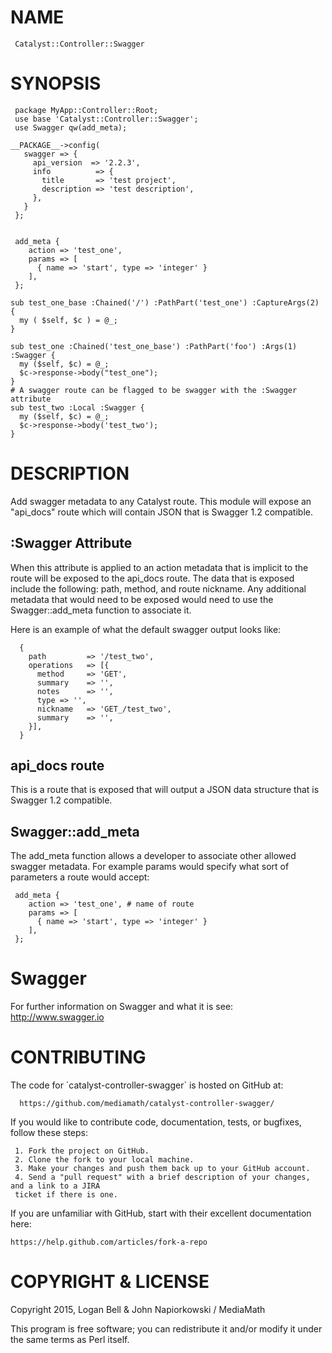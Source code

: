 # NAME

     Catalyst::Controller::Swagger

# SYNOPSIS

     package MyApp::Controller::Root;
     use base 'Catalyst::Controller::Swagger';
     use Swagger qw(add_meta);

    __PACKAGE__->config(
       swagger => {
         api_version  => '2.2.3',
         info          => {
           title       => 'test project',
           description => 'test description',
         },
       }
     };


     add_meta {
        action => 'test_one',
        params => [
          { name => 'start', type => 'integer' }
        ],
     };

    sub test_one_base :Chained('/') :PathPart('test_one') :CaptureArgs(2) {
      my ( $self, $c ) = @_;
    }

    sub test_one :Chained('test_one_base') :PathPart('foo') :Args(1) :Swagger {
      my ($self, $c) = @_;
      $c->response->body("test_one");
    }
    # A swagger route can be flagged to be swagger with the :Swagger attribute
    sub test_two :Local :Swagger {
      my ($self, $c) = @_;
      $c->response->body('test_two');
    }

# DESCRIPTION

Add swagger metadata to any Catalyst route. This module will expose an "api\_docs" route
which will contain JSON that is Swagger 1.2 compatible.

## :Swagger Attribute

When this attribute is applied to an action metadata that is implicit to the route will
be exposed to the api\_docs route. The data that is exposed include the following: path, method,
and route nickname. Any additional metadata that would need to be exposed would need to use
the Swagger::add\_meta function to associate it.

Here is an example of what the default swagger output looks like:

      {
        path         => '/test_two',
        operations   => [{
          method     => 'GET',
          summary    => '',
          notes      => '',
          type => '',
          nickname   => 'GET_/test_two',
          summary    => '',
        }],
      }

## api\_docs route

This is a route that is exposed that will output a JSON data structure that is Swagger 1.2
compatible.

## Swagger::add\_meta

The add\_meta function allows a developer to associate other allowed swagger metadata. For example
params would specify what sort of parameters a route would accept:

     add_meta {
        action => 'test_one', # name of route
        params => [
          { name => 'start', type => 'integer' }
        ],
     };

# Swagger

For further information on Swagger and what it is see: http://www.swagger.io

# CONTRIBUTING

The code for \`catalyst-controller-swagger\` is hosted on GitHub at:

      https://github.com/mediamath/catalyst-controller-swagger/


If you would like to contribute code, documentation, tests, or bugfixes, follow these steps:

     1. Fork the project on GitHub.
     2. Clone the fork to your local machine.
     3. Make your changes and push them back up to your GitHub account.
     4. Send a "pull request" with a brief description of your changes, and a link to a JIRA
     ticket if there is one.


If you are unfamiliar with GitHub, start with their excellent documentation here:

    https://help.github.com/articles/fork-a-repo

# COPYRIGHT & LICENSE

Copyright 2015, Logan Bell & John Napiorkowski / MediaMath

This program is free software; you can redistribute it and/or modify
it under the same terms as Perl itself.
